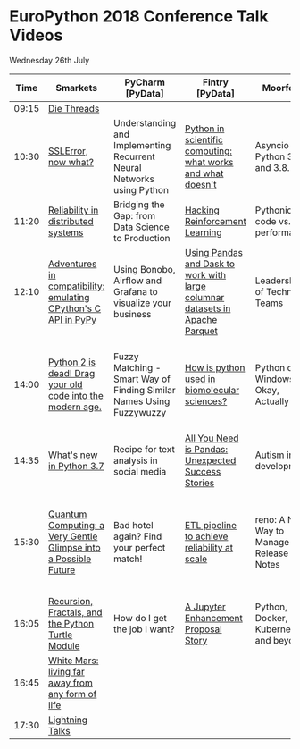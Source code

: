 # EuroPython 2018 Conference Talk Videos

Wednesday 26th July

| Time |  Smarkets | PyCharm [PyData] | Fintry [PyData] |  Moorfoot |  Lammermuir | Kilsyth |
|---|---|---|---|---|---|---|
| 09:15 | [Die Threads](https://youtu.be/FsvmT2Ir7B8?t=25m56s) |   |   |   |   |   |
| 10:30 | [SSLError, now what?](https://youtu.be/FsvmT2Ir7B8?t=1h38m25s) | Understanding and Implementing Recurrent Neural Networks using Python | [Python in scientific computing: what works and what doesn't](https://youtu.be/dj23vLcdr4w?t=11m18s) | Asyncio in Python 3.7 and 3.8. | How to write Rust instead of C, and get away with it (yes, it's a Python talk) | The naïve programmer |
| 11:20 | [Reliability in distributed systems](https://youtu.be/FsvmT2Ir7B8?t=2h16m40s) | Bridging the Gap: from Data Science to Production | [Hacking Reinforcement Learning](https://youtu.be/dj23vLcdr4w?t=50m20s) | Pythonic code vs. performance | Postgres at any scale | My Story with Python and Open Source |
| 12:10 | [Adventures in compatibility: emulating CPython's C API in PyPy](https://youtu.be/FsvmT2Ir7B8?t=2h59m37s) | Using Bonobo, Airflow and Grafana to visualize your business | [Using Pandas and Dask to work with large columnar datasets in Apache Parquet](https://youtu.be/dj23vLcdr4w?t=1h35m45s) | Leadership of Technical Teams | Let’s Build a Python Profiler in 25 LOC | Python Decorators: Gift or Poison? |
| 14:00 | [Python 2 is dead! Drag your old code into the modern age.](https://youtu.be/FsvmT2Ir7B8?t=4h50m14s) | Fuzzy Matching - Smart Way of Finding Similar Names Using Fuzzywuzzy | [How is python used in biomolecular sciences?]() | Python on Windows is Okay, Actually | Trio: A pythonic way to do async programming | How to develop your project from an idea to architecture design in 50 minutes |
| 14:35 | [What's new in Python 3.7](https://youtu.be/FsvmT2Ir7B8?t=5h25m19s) | Recipe for text analysis in social media | [All You Need is Pandas: Unexpected Success Stories]() | Autism in development | What makes coding for MicroPython different? | |
| 15:30 | [Quantum Computing: a Very Gentle Glimpse into a Possible Future](https://youtu.be/FsvmT2Ir7B8?t=6h20m21s) | Bad hotel again? Find your perfect match! | [ETL pipeline to achieve reliability at scale]() | reno: A New Way to Manage Release Notes | Asyncio in production | From Zero to Azure with Python, Docker containers, and Visual Studio… Code |
| 16:05 | [Recursion, Fractals, and the Python Turtle Module](https://youtu.be/FsvmT2Ir7B8?t=6h53m27s) | How do I get the job I want? | [A Jupyter Enhancement Proposal Story]() | Python, Docker, Kubernetes, and beyond? | Let’s embrace WebAssembly! | Washing away code smells |
| 16:45 | [White Mars: living far away from any form of life](https://youtu.be/FsvmT2Ir7B8?t=7h38m58s) | | | | | |
| 17:30 | [Lightning Talks](https://youtu.be/FsvmT2Ir7B8?t=8h35m10s) | | | | | |
